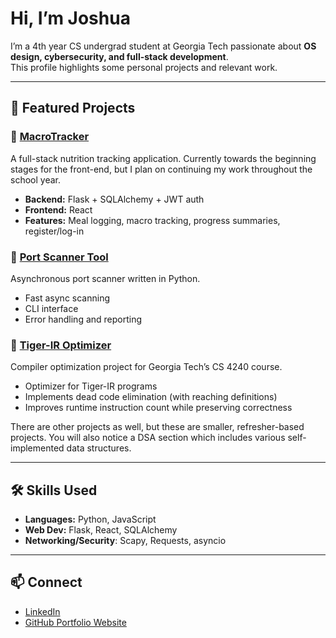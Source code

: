 # Hi, I’m Joshua

I’m a 4th year CS undergrad student at Georgia Tech passionate about **OS design, cybersecurity, and full-stack development**.  
This profile highlights some personal projects and relevant work.

---

## 🚀 Featured Projects

### 🍎 [MacroTracker](https://github.com/jsampson07/Summer2025-Portfolio/tree/main/MacroTracker)
A full-stack nutrition tracking application. Currently towards the beginning stages for the front-end, but I plan on continuing my work throughout the school year. 
- **Backend:** Flask + SQLAlchemy + JWT auth  
- **Frontend:** React
- **Features:** Meal logging, macro tracking, progress summaries, register/log-in

### 🔎 [Port Scanner Tool](https://github.com/jsampson07/Summer2025-Portfolio/tree/main/port-scanner-tool)
Asynchronous port scanner written in Python.  
- Fast async scanning  
- CLI interface  
- Error handling and reporting

### 📝 [Tiger-IR Optimizer](https://github.com/jsampson07/Compilers-Project1)
Compiler optimization project for Georgia Tech’s CS 4240 course.
- Optimizer for Tiger-IR programs
- Implements dead code elimination (with reaching definitions)
- Improves runtime instruction count while preserving correctness

There are other projects as well, but these are smaller, refresher-based projects. You will also notice a DSA section which includes various self-implemented data structures.

---

## 🛠️ Skills Used
- **Languages:** Python, JavaScript
- **Web Dev:** Flask, React, SQLAlchemy
- **Networking/Security**: Scapy, Requests, asyncio

---

## 📫 Connect
- [LinkedIn](https://www.linkedin.com/in/joshua-sampson)  
- [GitHub Portfolio Website](https://github.com/jsampson07/Summer2025-Portfolio)

